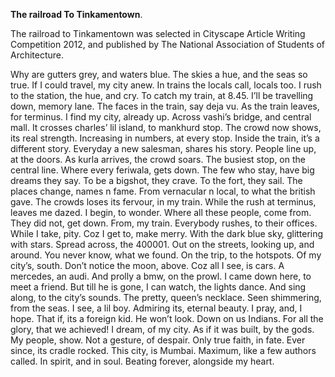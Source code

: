 **The railroad To Tinkamentown**.

The railroad to Tinkamentown was selected in Cityscape Article Writing Competition 2012, and published by The National Association of Students of Architecture.

Why are gutters grey, and waters blue.
The skies a hue, and the seas so true.
If I could travel, my city anew.
In trains the locals call, locals too.
I rush to the station, the hue, and cry.
To catch my train, at 8.45.
I’ll be travelling down, memory lane.
The faces in the train, say deja vu.
As the train leaves, for terminus.
I find my city, already up.
Across vashi’s bridge, and central mall.
It crosses charles’ lil island, to mankhurd stop.
The crowd now shows, its real strength.
Increasing in numbers, at every stop.
Inside the train, it’s a different story.
Everyday a new salesman, shares his story.
People line up, at the doors.
As kurla arrives, the crowd soars.
The busiest stop, on the central line.
Where every feriwala, gets down.
The few who stay, have big dreams they say.
To be a bigshot, they crave.
To the fort, they sail.
The places change, names n fame.
From vernacular n local, to what the british gave.
The crowds loses its fervour, in my train.
While the rush at terminus, leaves me dazed.
I begin, to wonder.
Where all these people, come from.
They did not, get down.
From, my train.
Everybody rushes, to their offices.
While I take, pity.
Coz I get to, make merry.
With the dark blue sky, glittering with stars.
Spread across, the 400001.
Out on the streets, looking up, and around.
You never know, what we found.
On the trip, to the hotspots.
Of my city’s, south.
Don’t notice the moon, above.
Coz all I see, is cars.
A mercedes, an audi.
And prolly a bmw, on the prowl.
I came down here, to meet a friend.
But till he is gone, I can watch, the lights dance.
And sing along, to the city’s sounds.
The pretty, queen’s necklace.
Seen shimmering, from the seas.
I see, a lil boy.
Admiring its, eternal beauty.
I pray, and, I hope.
That if, its a foreign kid.
He won’t look.
Down on us Indians.
For all the glory, that we achieved!
I dream, of my city.
As if it was built, by the gods.
My people, show.
Not a gesture, of despair.
Only true faith, in fate.
Ever since, its cradle rocked.
This city, is Mumbai.
Maximum, like a few authors called.
In spirit, and in soul.
Beating forever, alongside my heart.

